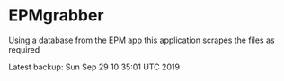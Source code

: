 # EPMgrabber
Using a database from the EPM app this application scrapes the files as required


Latest backup: Sun Sep 29 10:35:01 UTC 2019

